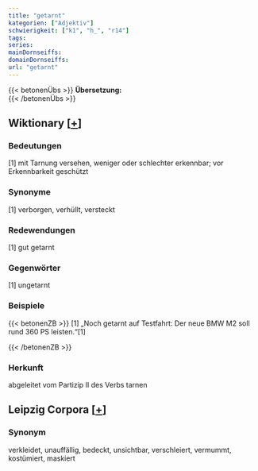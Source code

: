 ```yaml
---
title: "getarnt"
kategorien: ["Adjektiv"]
schwierigkeit: ["k1", "h_", "r14"]
tags:
series:
mainDornseiffs:
domainDornseiffs:
url: "getarnt"
---
```


{{< betonenÜbs >}}
**Übersetzung:**  
{{< /betonenÜbs >}}

## Wiktionary [[+](https://de.wiktionary.org/wiki/getarnt)]

### Bedeutungen
[1] mit Tarnung versehen, weniger oder schlechter erkennbar; vor Erkennbarkeit geschützt  

### Synonyme
[1] verborgen, verhüllt, versteckt  

### Redewendungen
[1] gut getarnt  

### Gegenwörter
[1] ungetarnt  

### Beispiele
{{< betonenZB >}}
[1] „Noch getarnt auf Testfahrt: Der neue BMW M2 soll rund 360 PS leisten.“[1]  

{{< /betonenZB >}}
### Herkunft
abgeleitet vom Partizip II des Verbs tarnen  


## Leipzig Corpora [[+](https://corpora.uni-leipzig.de/en/res?word=getarnt&corpusId=deu_newscrawl-public_2018)]


### Synonym
verkleidet, unauffällig, bedeckt, unsichtbar, verschleiert, vermummt, kostümiert, maskiert


